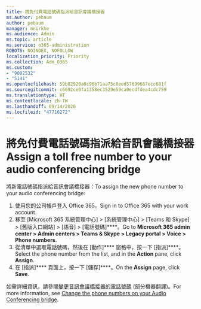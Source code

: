 ```yaml
---
title: 將免付費電話號碼指派給音訊會議橋接器
ms.author: pebaum
author: pebaum
manager: mnirkhe
ms.audience: Admin
ms.topic: article
ms.service: o365-administration
ROBOTS: NOINDEX, NOFOLLOW
localization_priority: Priority
ms.collection: Adm_O365
ms.custom:
- "9002532"
- "5141"
ms.openlocfilehash: 59b82920a0c96b71aa75c8eed57699687ecc681f
ms.sourcegitcommit: c6692ce0fa1358ec3529e59ca0ecdfdea4cdc759
ms.translationtype: HT
ms.contentlocale: zh-TW
ms.lasthandoff: 09/14/2020
ms.locfileid: "47716272"
---
```

# <a name="assign-a-toll-free-number-to-your-audio-conferencing-bridge"></a><span data-ttu-id="1e36c-102">將免付費電話號碼指派給音訊會議橋接器</span><span class="sxs-lookup"><span data-stu-id="1e36c-102">Assign a toll free number to your audio conferencing bridge</span></span>

<span data-ttu-id="1e36c-103">將新電話號碼指派給音訊會議橋接器：</span><span class="sxs-lookup"><span data-stu-id="1e36c-103">To assign the new phone number to your audio conferencing bridge:</span></span>

1. <span data-ttu-id="1e36c-104">使用您的公司帳戶登入 Office 365。</span><span class="sxs-lookup"><span data-stu-id="1e36c-104">Sign in to Office 365 with your work account.</span></span>
2. <span data-ttu-id="1e36c-105">移至 [Microsoft 365 系統管理中心] > [系統管理中心] > [Teams 和 Skype] > [舊版入口網站] > [語音] > [電話號碼]\*\*\*\*。</span><span class="sxs-lookup"><span data-stu-id="1e36c-105">Go to **Microsoft 365 admin center > Admin centers > Teams & Skype > Legacy portal > Voice > Phone numbers**.</span></span>
3. <span data-ttu-id="1e36c-106">從清單中選取電話號碼，然後在 [動作]\*\*\*\* 窗格中，按一下 [指派]\*\*\*\*。</span><span class="sxs-lookup"><span data-stu-id="1e36c-106">Select the phone number from the list, and in the **Action** pane, click **Assign**.</span></span>
4. <span data-ttu-id="1e36c-107">在 [指派]\*\*\*\* 頁面上，按一下 [儲存]\*\*\*\*。</span><span class="sxs-lookup"><span data-stu-id="1e36c-107">On the **Assign** page, click **Save**.</span></span>

<span data-ttu-id="1e36c-108">如需詳細資訊，請參閱[變更音訊會議橋接器的電話號碼](https://docs.microsoft.com/MicrosoftTeams/change-the-phone-numbers-on-your-audio-conferencing-bridge) (部分機器翻譯)。</span><span class="sxs-lookup"><span data-stu-id="1e36c-108">For more information, see [Change the phone numbers on your Audio Conferencing bridge](https://docs.microsoft.com/MicrosoftTeams/change-the-phone-numbers-on-your-audio-conferencing-bridge).</span></span>
